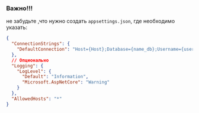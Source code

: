### Важно!!!

не забудьте ,что нужно создать `appsettings.json`, где необходимо указать:

```json
{
  "ConnectionStrings": {
    "DefaultConnection": "Host={Host};Database={name_db};Username={user};Password={pass_db}"
  },
  // Опционально
  "Logging": {
    "LogLevel": {
      "Default": "Information",
      "Microsoft.AspNetCore": "Warning"
    }
  },
  "AllowedHosts": "*"
}
```
